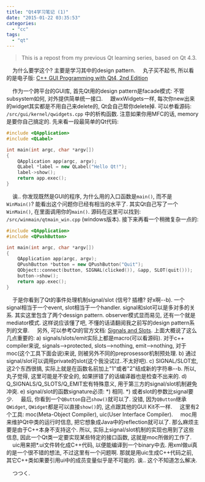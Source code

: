 ```yaml
---
title: "Qt4学习笔记 (1)"
date: "2015-01-22 03:35:53"
categories: 
  - "cc"
tags: 
  - "qt"
---
```


> This is a repost from my previous Qt learning series, based on Qt 4.3.

    为什么要学这个? 主要是学习其中的design pattern.     丸子买不起书, 所以看的是电子版: [C++ GUI Programming with Qt4, 2nd Edition](http://www.informit.com/store/product.aspx?isbn=0132354160)

    作为一个跨平台的GUI库, 首先Qt用的design pattern是facade模式: 不管subsystem如何, 对外提供简单统一接口.     跟wxWidgets一样, 每次你new出来的widget其实都是不用自己来delete的, Qt会自己帮你delete掉. 可以参看源码: `/src/gui/kernel/qwidgets.cpp` 中的析构函数. 注意如果你用MFC的话, memory是要你自己搞定的. 先来看一段最简单的Qt代码:

```cpp
#include <QApplication>
#include <QLabel>

int main(int argc, char *argv[])
{
    QApplication app(argc, argv);
    QLabel *label = new QLabel("Hello Qt!");
    label->show();
    return app.exec();
}
```

    诶.. 你发现既然是GUI的程序, 为什么用的入口函数是`main()`, 而不是`WinMain()`? 能看出这个问题你已经有相当的水平了. 其实Qt自己写了一个`WinMain()`, 在里面调用你的`main()`. 源码在这里可以找到: `/src/winmain/qtmain_win.cpp` (windows版本). 接下来再看一个稍微复杂一点的:

```cpp
#include <QApplication>
#include <QPushButton>

int main(int argc, char *argv[])
{
    QApplication app(argc, argv);
    QPushButton *button = new QPushButton("Quit");
    QObject::connect(button, SIGNAL(clicked()), &app, SLOT(quit()));
    button->show();
    return app.exec();
}
```

    于是你看到了Qt的事件处理机制signal/slot (信号? 插槽? 好x啊--b). 一个signal相当于一个event, slot相当于一个handler. signal和slot可以是多对多的关系. 其实这里包含了两个dessign pattern. observer模式显而易见, 还有一个就是mediator模式. 这样说应该懂了吧, 不懂的话请翻阅我之前写的design pattern系列的文章.     另外, 可以参考Qt的官方文档: [Signals and Slots](http://doc.trolltech.com/4.4/signalsandslots.html). 上面大概说了这么几点重要的: a) signals/slots/emit实际上都是macro(可以看源码). 对于c++ compiler来说, signals-->protected, slots-->nothing, emit-->nothing, 对于moc(这个工具下面会说)来说, 则被另外不同的preprosessor机制预处理. b) 通过signal/slot可以调用private的slot(这个我没试过..不太好吧). c) SIGNAL/SLOT宏, 这2个东西很搞, 实际上就是在函数名前加上"1"或者"2"结成新的字符串--b. 所以, 丸子觉得, 这里可能是不安全的, 如果拼错了的话编译器也是检查不出来的. d) Q_SIGNALS/Q_SLOTS/Q_EMIT宏有特殊意义, 用于第三方的signal/slot机制避免冲突. e) signal/slot的函数signature必须: \*) 相同. \*) 或者slot的参数比signal要少.     最后, 你看到一个`QButton`自己`show()`就可以了. 没错, 因为`QButton`继承`QWidget`, `QWidget`都是可以直接`show()`的, 这点跟其他的GUI Kit不一样.     这里有2个工具: moc(Meta-Object Compiler), uic(User Interface Compiler).     moc用来维护Qt中类的运行时信息, 把它想象成Java中的reflection就可以了. 那么麻烦主要是由于C++本身不支持这个. 所以, 实际上signal/slot机制的实现也用到了这些信息, 因此一个Qt类一定要实现某些特定的接口函数, 这就是moc所做的工作了.     uic用来把\*.ui文件转化成C++代码, 以便能编译到一个binary中去. 用xml做ui真的是一个很不错的想法, 不过这里有一个问题啊. 那就是用uic生成C++代码之前, 其它C++类如果要引用ui中的成员变量似乎是不可能的. 诶.. 这个不知道怎么解决.

    つつく.
